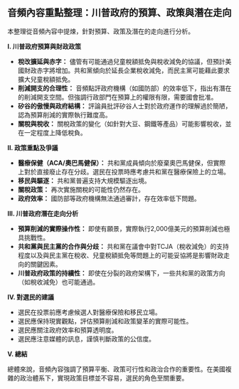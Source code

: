 ## 音頻內容重點整理：川普政府的預算、政策與潛在走向

本整理從音頻內容中提煉，針對預算、政策及潛在的走向進行分析。

**I. 川普政府預算與財政政策**

*   **稅改擴延與赤字：** 儘管有可能通過兒童稅額抵免與稅收減免的協議，但預計美國財政赤字將增加。共和黨傾向於延長企業稅收減免，而民主黨可能藉此要求擴大兒童稅額抵免。
*   **削減開支的合理性：** 音頻點評政府機構（如國防部）的效率低下，指出有潛在的削減開支空間。但強調行政部門在預算上的權限有限，需要國會批准。
*   **矽谷的傲慢與政府結構：** 評論員批評矽谷人士對於政府運作的理解過於簡陋，認為預算削減的實際執行難度高。
*   **關稅與稅收：** 關稅政策的變化（如針對大豆、鋼鐵等產品）可能影響稅收，並在一定程度上降低稅負。

**II. 政策重點及爭議**

*   **醫療保健（ACA/奧巴馬健保）：** 共和黨成員傾向於廢棄奧巴馬健保，但實際上對於直接廢止存在分歧。選民在投票時應考慮共和黨在醫療保險上的立場。
*   **移民與驅逐：** 共和黨普遍支持大規模驅逐出境。
*   **關稅政策：** 再次實施關稅的可能性仍然存在。
*   **政府效率：** 國防部等政府機構無法通過審計，存在效率低下問題。

**III. 川普政府潛在走向分析**

*   **預算削減的實際操作性：** 即使有願景，實際執行2,000億美元的預算削減也極具挑戰性。
*   **共和黨與民主黨的合作與分歧：** 共和黨在議會中對TCJA（稅收減免）的支持程度以及與民主黨在稅收、兒童稅額抵免等問題上的可能妥協將是影響財政走向的關鍵因素。 
*   **川普政府政策的持續性：** 即使在分裂的政府架構下，一些共和黨的政策方向（如稅收減免）也可能通過。

**IV. 對選民的建議**

*   選民在投票前應考慮候選人對醫療保險和移民立場。
*   選民應保持現實觀點，評估預算削減和政策變革的實際可能性。
*   選民應關注政府效率和預算透明度。
*   選民應注意媒體的訊息，謹慎判斷政策的公信度。

**V. 總結**

總體來說，音頻內容強調了預算平衡、政策可行性和政治合作的重要性。在美國複雜的政治體系下，實現政策目標並不容易，選民的角色至關重要。
